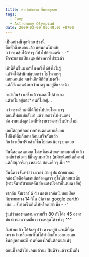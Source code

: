 ```yaml
---
title: ค่ายโอวันแรก ขึ้นหอดูดอย
tags:
  - Camp
  - Astronomy Olympiad
date: 2009-03-09 00:49:00 +0700
---
```


เป็นอย่างนี้ทุกทีเลย ช่วงนี้  
คือหัวถึงหมอนแล้ว แต่นอนไม่หลับ  
กว่าจะหลับได้จริงๆ ก็ปาไปตีสามครึ่ง - -"  
ชักจะกลายเป็นมนุษย์ค้างคาวไปซะแล้ว

เช้านี้ตื่นขึ้นมาเก้าโมงครึ่งได้ยังไงไม่รู้  
แต่จิตใต้สำนึกมันบอกว่า ไม่ไหวแน่ๆ  
เลยนอนต่อ จนตื่นอีกทีก็สิบโมงครึ่ง  
แต่ก็ยังนอนน้อยกว่ามาตฐานอยู่ดีแหละน้า

กะว่ากินข้าวเสร็จแล้วจะออกไปค่ายเอง  
แต่รถไม่อยู่แฮะ? คนก็ไม่อยู่...

กว่าจะระลึกชาติได้ก็ปาไปบ่ายโมงกว่าๆ  
ตอนที่พ่อแม่กลับมา แล้วบอกว่าไปงานแต่ง  
อ๋อ งานแต่งลูกน้องที่ทำงานรวดงานขึ้นบ้านใหม่

เลยได้ฤกษ์ออกจากบ้านตอนบ่ายสี่แทน  
ไปถึงพี่ติ้มก็สอนเกือบเสร็จกันแล้ว  
กินข้าวเย็นฟรี แล้วก็ขึ้นไปสอนน้องๆ บนดอย

วันนี้สอนสนุกมาก ไม่เหมือนค่ายแรกเทอมหนึ่งแล้ว  
สงสัยว่าน้องๆ มีพื้นฐานมาบ้าง (แม้จะน้อยนิดก็ตาม)  
แต่ก็สนุกจริงๆ แหละน้า สอนเด็กๆ เนี่ย ^^

วันนี้ดวงจันทร์สว่างเวอร์ ถ่ายรูปมาด้วยแหละ  
กล้องมือถือติดเลนส์กล้องดูดาว ถูไถได้เลยนะเนี่ย  
(พระจันทร์สวยแต่ดันส่องแสงบังดาวอื่นหมด เฮ้อ)

ขากลับ จับเวลาได้ 4 เพลงแรกอัลบัมบอยป๊อด  
กับระยะทาง 14 กิโล (วัดจาก google earth)  
เอ่อ... ขับรถเร็วเกินไปหรือเปล่าเนี่ย - -"

รู้แต่ว่าลองทดสอบความเร็ว 80 กับโค้ง 45 องศา  
มันช่างน่าหวาดเสียวว่าจะหลุดโค้งจริงๆ ^^"

ถึงบ้านแล้ว ได้ข้อสรุปว่า ควรอยู่บ้านจะดีที่สุด  
เพราะว่าเหลืองานที่ไม่ได้ทำอีกตั้งเยอะแยะเลย  
ขืนอยู่หอหละก็ งานที่ดองไว้มันต้องเน่าแน่ๆ

ตอนนี้ขอตัวไปนอนแล้วนะ ฝันดีจ้า แล้วจะฝันถึง
